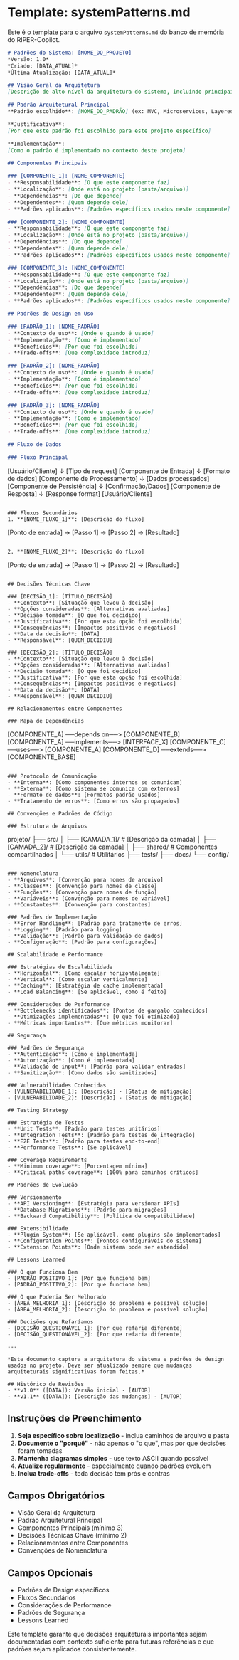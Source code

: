 # Template: systemPatterns.md

Este é o template para o arquivo `systemPatterns.md` do banco de memória do RIPER-Copilot.

```markdown
# Padrões do Sistema: [NOME_DO_PROJETO]
*Versão: 1.0*
*Criado: [DATA_ATUAL]*
*Última Atualização: [DATA_ATUAL]*

## Visão Geral da Arquitetura
[Descrição de alto nível da arquitetura do sistema, incluindo principais camadas e como se comunicam]

## Padrão Arquitetural Principal
**Padrão escolhido**: [NOME_DO_PADRÃO] (ex: MVC, Microservices, Layered, etc.)

**Justificativa**:
[Por que este padrão foi escolhido para este projeto específico]

**Implementação**:
[Como o padrão é implementado no contexto deste projeto]

## Componentes Principais

### [COMPONENTE_1]: [NOME_COMPONENTE]
- **Responsabilidade**: [O que este componente faz]
- **Localização**: [Onde está no projeto (pasta/arquivo)]
- **Dependências**: [Do que depende]
- **Dependentes**: [Quem depende dele]
- **Padrões aplicados**: [Padrões específicos usados neste componente]

### [COMPONENTE_2]: [NOME_COMPONENTE]
- **Responsabilidade**: [O que este componente faz]
- **Localização**: [Onde está no projeto (pasta/arquivo)]
- **Dependências**: [Do que depende]
- **Dependentes**: [Quem depende dele]
- **Padrões aplicados**: [Padrões específicos usados neste componente]

### [COMPONENTE_3]: [NOME_COMPONENTE]
- **Responsabilidade**: [O que este componente faz]
- **Localização**: [Onde está no projeto (pasta/arquivo)]
- **Dependências**: [Do que depende]
- **Dependentes**: [Quem depende dele]
- **Padrões aplicados**: [Padrões específicos usados neste componente]

## Padrões de Design em Uso

### [PADRÃO_1]: [NOME_PADRÃO]
- **Contexto de uso**: [Onde e quando é usado]
- **Implementação**: [Como é implementado]
- **Benefícios**: [Por que foi escolhido]
- **Trade-offs**: [Que complexidade introduz]

### [PADRÃO_2]: [NOME_PADRÃO]
- **Contexto de uso**: [Onde e quando é usado]
- **Implementação**: [Como é implementado]
- **Benefícios**: [Por que foi escolhido]
- **Trade-offs**: [Que complexidade introduz]

### [PADRÃO_3]: [NOME_PADRÃO]
- **Contexto de uso**: [Onde e quando é usado]
- **Implementação**: [Como é implementado]
- **Benefícios**: [Por que foi escolhido]
- **Trade-offs**: [Que complexidade introduz]

## Fluxo de Dados

### Fluxo Principal
```
[Usuário/Cliente] 
    ↓ [Tipo de request]
[Componente de Entrada] 
    ↓ [Formato de dados]
[Componente de Processamento] 
    ↓ [Dados processados]
[Componente de Persistência] 
    ↓ [Confirmação/Dados]
[Componente de Resposta]
    ↓ [Response format]
[Usuário/Cliente]
```

### Fluxos Secundários
1. **[NOME_FLUXO_1]**: [Descrição do fluxo]
   ```
   [Ponto de entrada] → [Passo 1] → [Passo 2] → [Resultado]
   ```

2. **[NOME_FLUXO_2]**: [Descrição do fluxo]
   ```
   [Ponto de entrada] → [Passo 1] → [Passo 2] → [Resultado]
   ```

## Decisões Técnicas Chave

### [DECISÃO_1]: [TÍTULO_DECISÃO]
- **Contexto**: [Situação que levou à decisão]
- **Opções consideradas**: [Alternativas avaliadas]
- **Decisão tomada**: [O que foi decidido]
- **Justificativa**: [Por que esta opção foi escolhida]
- **Consequências**: [Impactos positivos e negativos]
- **Data da decisão**: [DATA]
- **Responsável**: [QUEM_DECIDIU]

### [DECISÃO_2]: [TÍTULO_DECISÃO]
- **Contexto**: [Situação que levou à decisão]
- **Opções consideradas**: [Alternativas avaliadas]
- **Decisão tomada**: [O que foi decidido]
- **Justificativa**: [Por que esta opção foi escolhida]
- **Consequências**: [Impactos positivos e negativos]
- **Data da decisão**: [DATA]
- **Responsável**: [QUEM_DECIDIU]

## Relacionamentos entre Componentes

### Mapa de Dependências
```
[COMPONENTE_A] ──depends on──> [COMPONENTE_B]
[COMPONENTE_A] ──implements──> [INTERFACE_X]
[COMPONENTE_C] ──uses──> [COMPONENTE_A]
[COMPONENTE_D] ──extends──> [COMPONENTE_BASE]
```

### Protocolo de Comunicação
- **Interna**: [Como componentes internos se comunicam]
- **Externa**: [Como sistema se comunica com externos]
- **Formato de dados**: [Formatos padrão usados]
- **Tratamento de erros**: [Como erros são propagados]

## Convenções e Padrões de Código

### Estrutura de Arquivos
```
projeto/
├── src/
│   ├── [CAMADA_1]/          # [Descrição da camada]
│   ├── [CAMADA_2]/          # [Descrição da camada]
│   ├── shared/              # Componentes compartilhados
│   └── utils/               # Utilitários
├── tests/
├── docs/
└── config/
```

### Nomenclatura
- **Arquivos**: [Convenção para nomes de arquivo]
- **Classes**: [Convenção para nomes de classe]
- **Funções**: [Convenção para nomes de função]
- **Variáveis**: [Convenção para nomes de variável]
- **Constantes**: [Convenção para constantes]

### Padrões de Implementação
- **Error Handling**: [Padrão para tratamento de erros]
- **Logging**: [Padrão para logging]
- **Validação**: [Padrão para validação de dados]
- **Configuração**: [Padrão para configurações]

## Scalabilidade e Performance

### Estratégias de Escalabilidade
- **Horizontal**: [Como escalar horizontalmente]
- **Vertical**: [Como escalar verticalmente]
- **Caching**: [Estratégia de cache implementada]
- **Load Balancing**: [Se aplicável, como é feito]

### Considerações de Performance
- **Bottlenecks identificados**: [Pontos de gargalo conhecidos]
- **Otimizações implementadas**: [O que foi otimizado]
- **Métricas importantes**: [Que métricas monitorar]

## Segurança

### Padrões de Segurança
- **Autenticação**: [Como é implementada]
- **Autorização**: [Como é implementada]
- **Validação de input**: [Padrão para validar entradas]
- **Sanitização**: [Como dados são sanitizados]

### Vulnerabilidades Conhecidas
- [VULNERABILIDADE_1]: [Descrição] - [Status de mitigação]
- [VULNERABILIDADE_2]: [Descrição] - [Status de mitigação]

## Testing Strategy

### Estratégia de Testes
- **Unit Tests**: [Padrão para testes unitários]
- **Integration Tests**: [Padrão para testes de integração]
- **E2E Tests**: [Padrão para testes end-to-end]
- **Performance Tests**: [Se aplicável]

### Coverage Requirements
- **Minimum coverage**: [Porcentagem mínima]
- **Critical paths coverage**: [100% para caminhos críticos]

## Padrões de Evolução

### Versionamento
- **API Versioning**: [Estratégia para versionar APIs]
- **Database Migrations**: [Padrão para migrações]
- **Backward Compatibility**: [Política de compatibilidade]

### Extensibilidade
- **Plugin System**: [Se aplicável, como plugins são implementados]
- **Configuration Points**: [Pontos configuráveis do sistema]
- **Extension Points**: [Onde sistema pode ser estendido]

## Lessons Learned

### O que Funciona Bem
- [PADRÃO_POSITIVO_1]: [Por que funciona bem]
- [PADRÃO_POSITIVO_2]: [Por que funciona bem]

### O que Poderia Ser Melhorado
- [ÁREA_MELHORIA_1]: [Descrição do problema e possível solução]
- [ÁREA_MELHORIA_2]: [Descrição do problema e possível solução]

### Decisões que Refaríamos
- [DECISÃO_QUESTIONÁVEL_1]: [Por que refaria diferente]
- [DECISÃO_QUESTIONÁVEL_2]: [Por que refaria diferente]

---

*Este documento captura a arquitetura do sistema e padrões de design usados no projeto. Deve ser atualizado sempre que mudanças arquiteturais significativas forem feitas.*

## Histórico de Revisões
- **v1.0** ([DATA]): Versão inicial - [AUTOR]
- **v1.1** ([DATA]): [Descrição das mudanças] - [AUTOR]
```

## Instruções de Preenchimento

1. **Seja específico sobre localização** - inclua caminhos de arquivo e pasta
2. **Documente o "porquê"** - não apenas o "o que", mas por que decisões foram tomadas
3. **Mantenha diagramas simples** - use texto ASCII quando possível
4. **Atualize regularmente** - especialmente quando padrões evoluem
5. **Inclua trade-offs** - toda decisão tem prós e contras

## Campos Obrigatórios
- Visão Geral da Arquitetura
- Padrão Arquitetural Principal
- Componentes Principais (mínimo 3)
- Decisões Técnicas Chave (mínimo 2)
- Relacionamentos entre Componentes
- Convenções de Nomenclatura

## Campos Opcionais
- Padrões de Design específicos
- Fluxos Secundários
- Considerações de Performance
- Padrões de Segurança
- Lessons Learned

Este template garante que decisões arquiteturais importantes sejam documentadas com contexto suficiente para futuras referências e que padrões sejam aplicados consistentemente.
